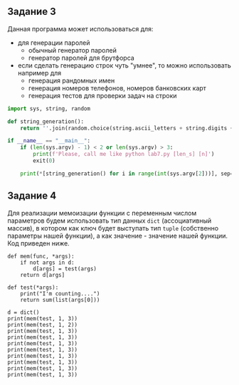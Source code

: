 ## Задание 3

Данная программа может использоваться для:
* для генерации паролей
    + обычный генератор паролей
    + генератор паролей для брутфорса
* если сделать генерацию строк чуть "умнее", то можно использовать например для
    + генерация рандомных имен
    + генерация номеров телефонов, номеров банковских карт
    + генерация тестов для проверки задач на строки

```python
import sys, string, random

def string_generation():
    return ''.join(random.choice(string.ascii_letters + string.digits + string.punctuation) for i in range(int(sys.argv[1])))

if __name__ == "__main__":
    if (len(sys.argv) - 1) < 2 or len(sys.argv) > 3:
        print(f'Please, call me like python lab7.py [len_s] [n]')
        exit(0)

    print(*[string_generation() for i in range(int(sys.argv[2]))], sep='\n')
```

## Задание 4

Для реализации мемоизации функции с переменным числом параметров будем использовать тип данных ```dict``` (ассоциативный массив), в котором как ключ будет выступать тип ```tuple``` (собственно параметры нашей функции), а как значение - значение нашей функции. Код приведен ниже.

```
def mem(func, *args):
    if not args in d:
        d[args] = test(args)
    return d[args]

def test(*args):
    print("I'm counting....")
    return sum(list(args[0]))

d = dict()
print(mem(test, 1, 3))
print(mem(test, 1, 2))
print(mem(test, 1, 3))
print(mem(test, 1, 3))
print(mem(test, 1, 3))
print(mem(test, 1, 3))
print(mem(test, 1, 3))
print(mem(test, 1, 3))
print(mem(test, 1, 3))
print(mem(test, 1, 3))
```
